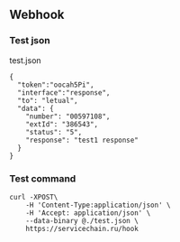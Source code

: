 ## Webhook

### Test json
test.json
```
{
  "token":"oocah5Pi",
  "interface":"response",
  "to": "letual",
  "data": {
    "number": "00597108",
    "extId": "386543",
    "status": "5",
    "response": "test1 response"
  }
}
```

### Test command
```
curl -XPOST\
    -H 'Content-Type:application/json' \
    -H 'Accept: application/json' \
    --data-binary @./test.json \
    https://servicechain.ru/hook
```

